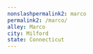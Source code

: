 ```yaml
---
﻿nonslashpermalink2: marco
permalink2: /marco/
alley: Marco
city: Milford
state: Connecticut
---
```

